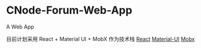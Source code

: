 # CNode-Forum-Web-App
A Web App

目前计划采用 React + Material UI + MobX 作为技术栈
[React](https://facebook.github.io/react/)
[Material-UI](https://facebook.github.io/react/)
[Mobx](https://mobx.js.org/)
